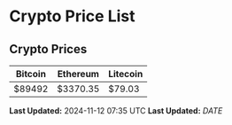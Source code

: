 # Crypto Price List

## Crypto Prices
| Bitcoin | Ethereum | Litecoin |
| ------- | -------- | -------- |
| $89492 | $3370.35 | $79.03 |
**Last Updated:** 2024-11-12 07:35 UTC
**Last Updated:** $DATE$
